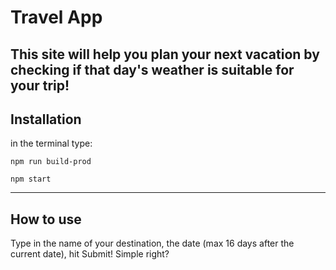 # Travel App

This site will help you plan your next vacation by checking if that day's weather is
suitable for your trip!
---
## Installation

in the terminal type:

`npm run build-prod`

`npm start`

---

## How to use

Type in the name of your destination, the date (max 16 days after the current date), hit Submit! Simple right?